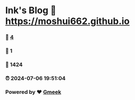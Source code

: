 # Ink's Blog :link: https://moshui662.github.io 
### :page_facing_up: [4](https://moshui662.github.io/tag.html) 
### :speech_balloon: 1 
### :hibiscus: 1424 
### :alarm_clock: 2024-07-06 19:51:04 
### Powered by :heart: [Gmeek](https://github.com/Meekdai/Gmeek)
